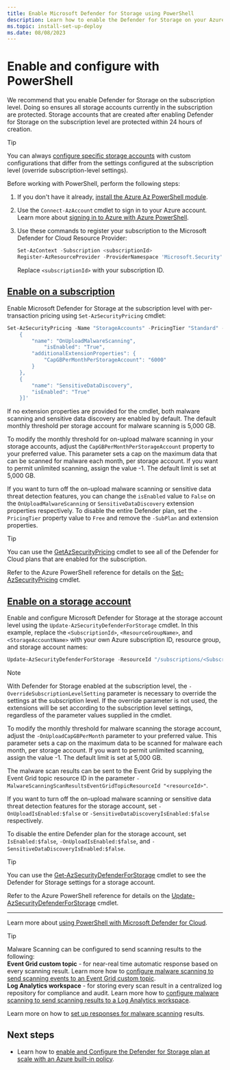 ```yaml
---
title: Enable Microsoft Defender for Storage using PowerShell
description: Learn how to enable the Defender for Storage on your Azure subscription for Microsoft Defender for Cloud using PowerShell.
ms.topic: install-set-up-deploy
ms.date: 08/08/2023
---
```


# Enable and configure with PowerShell

We recommend that you enable Defender for Storage on the subscription level. Doing so ensures all storage accounts currently in the subscription are protected. Storage accounts that are created after enabling Defender for Storage on the subscription level are protected within 24 hours of creation.

> [!TIP]
> You can always [configure specific storage accounts](/azure/storage/common/azure-defender-storage-configure?toc=%2Fazure%2Fdefender-for-cloud%2Ftoc.json&tabs=enable-subscription#override-defender-for-storage-subscription-level-settings) with custom configurations that differ from the settings configured at the subscription level (override subscription-level settings).

Before working with PowerShell, perform the following steps:

1. If you don't have it already, [install the Azure Az PowerShell module](/powershell/azure/install-azure-powershell).
1. Use the `Connect-AzAccount` cmdlet to sign in to your Azure account. Learn more about [signing in to Azure with Azure PowerShell](/powershell/azure/authenticate-azureps).
1. Use these commands to register your subscription to the Microsoft Defender for Cloud Resource Provider:

    ```powershell
    Set-AzContext -Subscription <subscriptionId>
    Register-AzResourceProvider -ProviderNamespace 'Microsoft.Security'
    ```

    Replace `<subscriptionId>` with your subscription ID.

## [Enable on a subscription](#tab/enable-subscription/)

Enable Microsoft Defender for Storage at the subscription level with per-transaction pricing using `Set-AzSecurityPricing` cmdlet:

```powershell
Set-AzSecurityPricing -Name "StorageAccounts" -PricingTier "Standard" -SubPlan "DefenderForStorageV2" -Extension '[
    {
        "name": "OnUploadMalwareScanning",
            "isEnabled": "True",
        "additionalExtensionProperties": {
            "CapGBPerMonthPerStorageAccount": "6000"
        }
    },
    {
        "name": "SensitiveDataDiscovery",
        "isEnabled": "True"
    }]'
```

If no extension properties are provided for the cmdlet, both malware scanning and sensitive data discovery are enabled by default. The default monthly threshold per storage account for malware scanning is 5,000 GB.

To modify the monthly threshold for on-upload malware scanning in your storage accounts, adjust the `CapGBPerMonthPerStorageAccount` property to your preferred value. This parameter sets a cap on the maximum data that can be scanned for malware each month, per storage account. If you want to permit unlimited scanning, assign the value -1. The default limit is set at 5,000 GB.

If you want to turn off the on-upload malware scanning or sensitive data threat detection features, you can change the `isEnabled` value to `False` on the `OnUploadMalwareScanning` or `SensitiveDataDiscovery` extension properties respectively. To disable the entire Defender plan, set the `-PricingTier` property value to `Free` and remove the `-SubPlan` and extension properties.

> [!TIP]
> You can use the [GetAzSecurityPricing](/powershell/module/az.security/get-azsecuritypricing) cmdlet to see all of the Defender for Cloud plans that are enabled for the subscription.

Refer to the Azure PowerShell reference for details on the [Set-AzSecurityPricing](/powershell/module/az.security/set-azsecuritypricing) cmdlet.

## [Enable on a storage account](#tab/enable-storage-account/)

Enable and configure Microsoft Defender for Storage at the storage account level using the `Update-AzSecurityDefenderForStorage`  cmdlet. In this example, replace the `<SubscriptionId>`, `<ResourceGroupName>`, and `<StorageAccountName>` with your own Azure subscription ID, resource group, and storage account names:

```powershell
Update-AzSecurityDefenderForStorage -ResourceId "/subscriptions/<SubscriptionId>/resourcegroups/<ResourceGroupName>/providers/Microsoft.Storage/storageAccounts/<StorageAccountName>" -IsEnabled -OverrideSubscriptionLevelSetting -OnUploadIsEnabled -OnUploadCapGbPerMonth 7000 -SensitiveDataDiscoveryIsEnabled
```

> [!NOTE]
> With Defender for Storage enabled at the subscription level, the `-OverrideSubscriptionLevelSetting` parameter is necessary to override the settings at the subscription level. If the override parameter is not used, the extensions will be set according to the subscription level settings, regardless of the parameter values supplied in the cmdlet.

To modify the monthly threshold for malware scanning the storage account, adjust the `-OnUploadCapGBPerMonth` parameter to your preferred value. This parameter sets a cap on the maximum data to be scanned for malware each month, per storage account. If you want to permit unlimited scanning, assign the value -1. The default limit is set at 5,000 GB.

The malware scan results can be sent to the Event Grid by supplying the Event Grid topic resource ID in the parameter  `-MalwareScanningScanResultsEventGridTopicResourceId "<resourceId>"`.

If you want to turn off the on-upload malware scanning or sensitive data threat detection features for the storage account, set `-OnUploadIsEnabled:$false` or `-SensitiveDataDiscoveryIsEnabled:$false` respectively.

To disable the entire Defender plan for the storage account, set `IsEnabled:$false`, `-OnUploadIsEnabled:$false`, and `-SensitiveDataDiscoveryIsEnabled:$false`.

> [!TIP]
> You can use the [Get-AzSecurityDefenderForStorage](/powershell/module/az.security/get-azsecuritydefenderforstorage) cmdlet to see the Defender for Storage settings for a storage account.

Refer to the Azure PowerShell reference for details on the [Update-AzSecurityDefenderForStorage](/powershell/module/az.security/update-azsecuritydefenderforstorage) cmdlet.

---

Learn more about [using PowerShell with Microsoft Defender for Cloud](powershell-onboarding.md).

> [!TIP]
> Malware Scanning can be configured to send scanning results to the following: <br>  **Event Grid custom topic** - for near-real time automatic response based on every scanning result. Learn more how to [configure malware scanning to send scanning events to an Event Grid custom topic](/azure/storage/common/azure-defender-storage-configure?toc=%2Fazure%2Fdefender-for-cloud%2Ftoc.json&tabs=enable-storage-account#setting-up-event-grid-for-malware-scanning). <br> **Log Analytics workspace** - for storing every scan result in a centralized log repository for compliance and audit. Learn more how to [configure malware scanning to send scanning results to a Log Analytics workspace](/azure/storage/common/azure-defender-storage-configure?toc=%2Fazure%2Fdefender-for-cloud%2Ftoc.json&tabs=enable-storage-account#setting-up-logging-for-malware-scanning).

Learn more on how to [set up responses for malware scanning](defender-for-storage-configure-malware-scan.md) results.

## Next steps

- Learn how to [enable and Configure the Defender for Storage plan at scale with an Azure built-in policy](defender-for-storage-policy-enablement.md).
